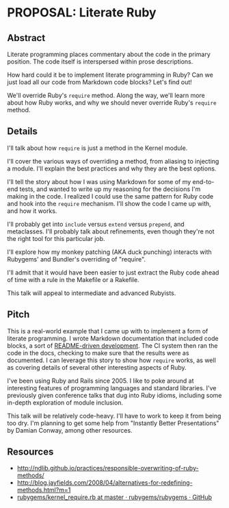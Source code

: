 # PROPOSAL: Literate Ruby

## Abstract

Literate programming places commentary about the code in the primary position. The code itself is interspersed within prose descriptions.

How hard could it be to implement literate programming in Ruby? Can we just load all our code from Markdown code blocks? Let's find out!

We'll override Ruby's `require` method. Along the way, we'll learn more about how Ruby works, and why we should never override Ruby's `require` method.

## Details

I'll talk about how `require` is just a method in the Kernel module.

I'll cover the various ways of overriding a method, from aliasing to injecting a module. I'll explain the best practices and why they are the best options.

I'll tell the story about how I was using Markdown for some of my end-to-end tests, and wanted to write up my reasoning for the decisions I'm making in the code. I realized I could use the same pattern for Ruby code and hook into the `require` mechanism. I'll show the code I came up with, and how it works.

I'll probably get into `include` versus `extend` versus `prepend`, and metaclasses. I'll probably talk about refinements, even though they're not the right tool for this particular job.

I'll explore how my monkey patching (AKA duck punching) interacts with Rubygems' and Bundler's overriding of "require".

I'll admit that it would have been easier to just extract the Ruby code ahead of time with a rule in the Makefile or a Rakefile.

This talk will appeal to intermediate and advanced Rubyists.

## Pitch

This is a real-world example that I came up with to implement
a form of literate programming.
I wrote Markdown documentation that included code blocks,
a sort of [README-driven development](https://tom.preston-werner.com/2010/08/23/readme-driven-development.html).
The CI system then ran the code in the docs,
checking to make sure that the results were as documented.
I can leverage this story to show how `require` works,
as well as covering details of several other interesting aspects of Ruby.

I've been using Ruby and Rails since 2005.
I like to poke around at interesting features of programming languages
and standard libraries.
I've previously given conference talks that dug into Ruby idioms,
including some in-depth exploration of module inclusion.

This talk will be relatively code-heavy.
I'll have to work to keep it from being too dry.
I'm planning to get some help from "Instantly Better Presentations" by Damian Conway, among other resources.

## Resources

* http://ndlib.github.io/practices/responsible-overwriting-of-ruby-methods/
* http://blog.jayfields.com/2008/04/alternatives-for-redefining-methods.html?m=1
* [rubygems/kernel_require.rb at master · rubygems/rubygems · GitHub](https://github.com/rubygems/rubygems/blob/master/lib/rubygems/core_ext/kernel_require.rb)